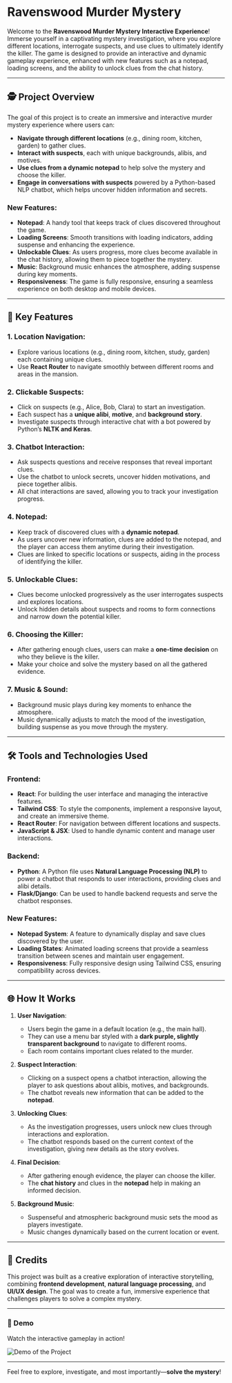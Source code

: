 # Ravenswood Murder Mystery

Welcome to the **Ravenswood Murder Mystery Interactive Experience**! Immerse yourself in a captivating mystery investigation, where you explore different locations, interrogate suspects, and use clues to ultimately identify the killer. The game is designed to provide an interactive and dynamic gameplay experience, enhanced with new features such as a notepad, loading screens, and the ability to unlock clues from the chat history.

---

## 🕵️ Project Overview

The goal of this project is to create an immersive and interactive murder mystery experience where users can:

- **Navigate through different locations** (e.g., dining room, kitchen, garden) to gather clues.
- **Interact with suspects**, each with unique backgrounds, alibis, and motives.
- **Use clues from a dynamic notepad** to help solve the mystery and choose the killer.
- **Engage in conversations with suspects** powered by a Python-based NLP chatbot, which helps uncover hidden information and secrets.

### New Features:
- **Notepad**: A handy tool that keeps track of clues discovered throughout the game.
- **Loading Screens**: Smooth transitions with loading indicators, adding suspense and enhancing the experience.
- **Unlockable Clues**: As users progress, more clues become available in the chat history, allowing them to piece together the mystery.
- **Music**: Background music enhances the atmosphere, adding suspense during key moments.
- **Responsiveness**: The game is fully responsive, ensuring a seamless experience on both desktop and mobile devices.

---

## 🎨 Key Features

### 1. **Location Navigation**:
   - Explore various locations (e.g., dining room, kitchen, study, garden) each containing unique clues.
   - Use **React Router** to navigate smoothly between different rooms and areas in the mansion.

### 2. **Clickable Suspects**:
   - Click on suspects (e.g., Alice, Bob, Clara) to start an investigation.
   - Each suspect has a **unique alibi**, **motive**, and **background story**.
   - Investigate suspects through interactive chat with a bot powered by Python’s **NLTK and Keras**.

### 3. **Chatbot Interaction**:
   - Ask suspects questions and receive responses that reveal important clues.
   - Use the chatbot to unlock secrets, uncover hidden motivations, and piece together alibis.
   - All chat interactions are saved, allowing you to track your investigation progress.

### 4. **Notepad**:
   - Keep track of discovered clues with a **dynamic notepad**.
   - As users uncover new information, clues are added to the notepad, and the player can access them anytime during their investigation.
   - Clues are linked to specific locations or suspects, aiding in the process of identifying the killer.

### 5. **Unlockable Clues**:
   - Clues become unlocked progressively as the user interrogates suspects and explores locations.
   - Unlock hidden details about suspects and rooms to form connections and narrow down the potential killer.

### 6. **Choosing the Killer**:
   - After gathering enough clues, users can make a **one-time decision** on who they believe is the killer.
   - Make your choice and solve the mystery based on all the gathered evidence.

### 7. **Music & Sound**:
   - Background music plays during key moments to enhance the atmosphere.
   - Music dynamically adjusts to match the mood of the investigation, building suspense as you move through the mystery.

---

## 🛠️ Tools and Technologies Used

### Frontend:
- **React**: For building the user interface and managing the interactive features.
- **Tailwind CSS**: To style the components, implement a responsive layout, and create an immersive theme.
- **React Router**: For navigation between different locations and suspects.
- **JavaScript & JSX**: Used to handle dynamic content and manage user interactions.

### Backend:
- **Python**: A Python file uses **Natural Language Processing (NLP)** to power a chatbot that responds to user interactions, providing clues and alibi details.
- **Flask/Django**: Can be used to handle backend requests and serve the chatbot responses.

### New Features:
- **Notepad System**: A feature to dynamically display and save clues discovered by the user.
- **Loading States**: Animated loading screens that provide a seamless transition between scenes and maintain user engagement.
- **Responsiveness**: Fully responsive design using Tailwind CSS, ensuring compatibility across devices.

---

## 🌐 How It Works

1. **User Navigation**:
   - Users begin the game in a default location (e.g., the main hall).
   - They can use a menu bar styled with a **dark purple, slightly transparent background** to navigate to different rooms.
   - Each room contains important clues related to the murder.

2. **Suspect Interaction**:
   - Clicking on a suspect opens a chatbot interaction, allowing the player to ask questions about alibis, motives, and backgrounds.
   - The chatbot reveals new information that can be added to the **notepad**.

3. **Unlocking Clues**:
   - As the investigation progresses, users unlock new clues through interactions and exploration.
   - The chatbot responds based on the current context of the investigation, giving new details as the story evolves.

4. **Final Decision**:
   - After gathering enough evidence, the player can choose the killer.
   - The **chat history** and clues in the **notepad** help in making an informed decision.

5. **Background Music**:
   - Suspenseful and atmospheric background music sets the mood as players investigate.
   - Music changes dynamically based on the current location or event.

---

## 📝 Credits

This project was built as a creative exploration of interactive storytelling, combining **frontend development**, **natural language processing**, and **UI/UX design**. The goal was to create a fun, immersive experience that challenges players to solve a complex mystery.

---

### 🎥 Demo

Watch the interactive gameplay in action! 

![Demo of the Project](src/assets/murder.gif)

---

Feel free to explore, investigate, and most importantly—**solve the mystery**!

